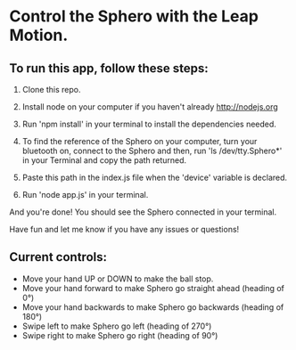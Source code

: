 # Control the Sphero with the Leap Motion.

## To run this app, follow these steps:

1. Clone this repo.

2. Install node on your computer if you haven't already http://nodejs.org

3. Run 'npm install' in your terminal to install the dependencies needed.

4. To find the reference of the Sphero on your computer, turn your bluetooth on, connect to the Sphero and then, run 'ls /dev/tty.Sphero*' in your Terminal and copy the path returned.

5. Paste this path in the index.js file when the 'device' variable is declared.

7. Run 'node app.js' in your terminal.


And you're done! You should see the Sphero connected in your terminal.

Have fun and let me know if you have any issues or questions!

## Current controls:

* Move your hand UP or DOWN to make the ball stop.
* Move your hand forward to make Sphero go straight ahead (heading of 0°)
* Move your hand backwards to make Sphero go backwards (heading of 180°)
* Swipe left to make Sphero go left (heading of 270°)
* Swipe right to make Sphero go right (heading of 90°)

